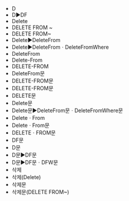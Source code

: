 ﻿- D
- D▶️DF
- Delete
- DELETE FROM ~
- DELETE FROM~
- Delete▶️DeleteFrom
- Delete▶️DeleteFromㆍDeleteFromWhere
- DeleteFrom
- Delete-From
- DELETE-FROM
- DeleteFrom문
- DELETE-FROM문
- DELETE-FROM문
- DELETE문
- Delete문
- Delete문▶️DeleteFrom문ㆍDeleteFromWhere문
- DeleteㆍFrom
- DeleteㆍFrom문
- DELETEㆍFROM문
- DF문
- D문
- D문▶️DF문
- D문▶️DF문ㆍDFW문
- 삭제
- 삭제(Delete)
- 삭제문
- 삭제문(DELETE FROM~)
